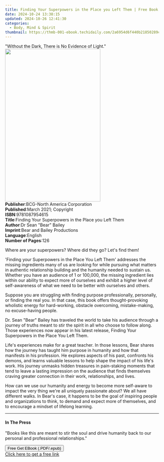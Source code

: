 ```yaml
---
title: Finding Your Superpowers in the Place you Left Them | Free Book
date: 2024-10-24 13:38:15
updated: 2024-10-26 12:41:30
categories:
  - Body, Mind & Spirit
thumbnail: https://thmb-001-ebook.techidaily.com/2a6954d6f440b21850289c8b4fd7e79e4c02a7d8efae32e5bd82808c19181093.jpg
---
```

<main id="book-container">
  <div class="flex flex-col">
    <div class="book-brief flex-1 py-6 px-4 sm:p-6 md:py-10 md:px-8">
      <!-- brief-->
      <div class="book-brief-main">
        "Without the Dark, There is No Evidence of Light."
      </div>
    </div>
    <div
      class="book-meta-info flex-1 grid gap-4 col-start-1 col-end-3 row-start-1 sm:mb-6 sm:grid-cols-4 lg:gap-6 lg:col-start-2 lg:row-end-6 lg:row-span-6 lg:mb-0"
    >
      <div
        class="book-meta-info-left place-content-center mt-4 p-4 text-sm leading-6 col-start-2 col-span-2 dark:text-slate-400"
      >
        <img
          class="w-full h-500 object-cover rounded-lg sm:h-255 sm:col-span-2 lg:col-span-full"
          src="https://img-001-ebook.techidaily.com/dd8bb5df4a3043a3827957ae23f849eac4a7895d0e937fec7b81be4c68df2f7e.jpg"
          alt=""
          width="312"
          height="500"
        />
      </div>
      <div
        class="book-meta-info-right mt-2 col-start-1 row-start-2 col-span-3 self-center"
      >
        <!-- meta data  -->
        <div class="flex flex-col px-4 md:px-8">
          <div class="flex-1">
            <strong>Publisher</strong>:<span class="px-2"
              >BCG-North America Corporation</span
            >
          </div>
          <div class="flex-1">
            <strong>Published</strong>:<span class="px-2"
              >March 2021; Copyright</span
            >
          </div>
          <div class="flex-1">
            <strong>ISBN</strong>:<span class="px-2">9781087954615</span>
          </div>
          <div class="flex-1">
            <strong>Title</strong>:<span class="px-2"
              >Finding Your Superpowers in the Place you Left Them</span
            >
          </div>
          <div class="flex-1">
            <strong>Author</strong>:<span class="px-2"
              >Dr Sean &quot;Bear&quot; Bailey</span
            >
          </div>
          <div class="flex-1">
            <strong>Imprint</strong>:<span class="px-2"
              >Bear and Bailey Productions</span
            >
          </div>
          <div class="flex-1">
            <strong>Language</strong>:<span class="px-2">English</span>
          </div>
          <div class="flex-1">
            <strong>Number of Pages</strong>:<span class="px-2">126</span>
          </div>
        </div>
      </div>
    </div>
    <div class="book-description flex-1 py-6 px-4 sm:p-6 md:py-10 md:px-8">
      <div class="book-description-main">
        <div accordion-content="" id="description">
          <p>
            <span style="color: rgb(24, 24, 24)"
              >Where are your superpowers? Where did they go? Let's find
              them!</span
            >
          </p>
          <p>
            <span style="color: rgb(24, 24, 24)"
              >'Finding your Superpowers in the Place You Left Them' addresses
              the missing ingredients many of us are looking for while pursuing
              what matters in authentic relationship building and the humanity
              needed to sustain us. Whether you have an audience of 1 or
              100,000, the missing ingredient lies within our ability to expect
              more of ourselves and exhibit a higher level of self-awareness of
              what we need to be better with ourselves and others.</span
            >
          </p>
          <p>
            <span style="color: rgb(24, 24, 24)"
              >Suppose you are struggling with finding purpose professionally,
              personally, or finding the real you. In that case, this book
              offers thought-provoking wholistic energy for hard-working,
              obstacle overcoming, mistake-making, no excuse-having
              people.</span
            >
          </p>
          <p>
            <span style="color: rgb(24, 24, 24)"
              >Dr. Sean "Bear" Bailey has traveled the world to take his
              audience through a journey of truths meant to stir the spirit in
              all who choose to follow along. Those experiences now appear in
              his latest release, Finding Your Superpowers in the Place You Left
              Them.</span
            >
          </p>
          <p>
            <span style="color: rgb(24, 24, 24)"
              >Life's experiences make for a great teacher. In those lessons,
              Bear shares how the journey has taught him purpose in humanity and
              how that manifests in his profession. He explores aspects of his
              past, confronts his demons, and learns valuable lessons to help
              shape the impact of his life's work. His journey unmasks hidden
              treasures in pain-staking moments that tend to leave a lasting
              impression on the audience that finds themselves craving greater
              connection in their work, relationships, and lives.</span
            >
          </p>
          <p>
            <span style="color: rgb(24, 24, 24)"
              >How can we use our humanity and energy to become more self-aware
              to impact the very thing we're all uniquely passionate about? We
              all have different walks. In Bear's case, it happens to be the
              goal of inspiring people and organizations to think, to demand and
              expect more of themselves, and to encourage a mindset of lifelong
              learning.</span
            >
          </p>
        </div>
        <div class="accordion-fader"></div>
      </div>
    </div>
    <div class="book-excerpts flex-1 py-6 px-4 sm:p-6 md:py-10 md:px-8">
      <!-- excerpts-->
      <div class="book-excerpts-main">
        <hr />
        <h4 class="placeholder placeholder-heading">
          <span>In The Press</span>
        </h4>
        <p></p>
        <p>
          "Books like this are meant to stir the soul and drive humanity back to
          our personal and professional relationships."
        </p>
        <p></p>
      </div>
    </div>
    <div
      class="book-about-author flex-1 py-6 px-4 sm:p-6 md:py-10 md:px-8"
    ></div>
    <div class="book-free-get flex-1 py-6 px-4 sm:p-6 md:py-10 md:px-8">
      <button
        id="btn-free-get"
        class="bg-blue-500 hover:bg-blue-700 text-white font-bold py-2 px-4 rounded"
      >
        Free Get EBook (.PDF/.epub)
      </button>
      <div id="countdown-display" class="px-2 text-lg mt-2"></div>
      <a
        id="free-link"
        class="hidden bg-blue-500 hover:bg-blue-700 text-white font-bold py-2 px-4 rounded"
        href="https://www.ebooks.com/en-us/book/210253203/finding-your-superpowers-in-the-place-you-left-them/dr-sean-bear-bailey/"
        target="_blank"
        >Click here to get a free link</a
      >
    </div>
    <script>
      let countdownTime = 0;
      let countdownInterval = null;
      document
        .getElementById('btn-free-get')
        .addEventListener('click', startCountdown);
      function startCountdown() {
        countdownTime = new Date().getTime() + 60000 * 3;
        countdownInterval = setInterval(updateCountdown, 1000);
        document.getElementById('btn-free-get').disabled = true;
        document
          .getElementById('btn-free-get')
          .classList.add('bg-gray-500', 'cursor-not-allowed');
      }
      function updateCountdown() {
        let currentTime = new Date().getTime();
        let timeLeft = countdownTime - currentTime;
        let secondsLeft = Math.floor(timeLeft / 1000);
        document.getElementById('countdown-display').innerHTML =
          `Remaining time: ${secondsLeft} seconds.`;
        if (secondsLeft <= 0) {
          clearInterval(countdownInterval);
          document.getElementById('btn-free-get').classList.add('hidden');
          document.getElementById('free-link').classList.remove('hidden');
          document.getElementById('countdown-display').innerHTML = '';
        }
      }
    </script>
  </div>
</main>
